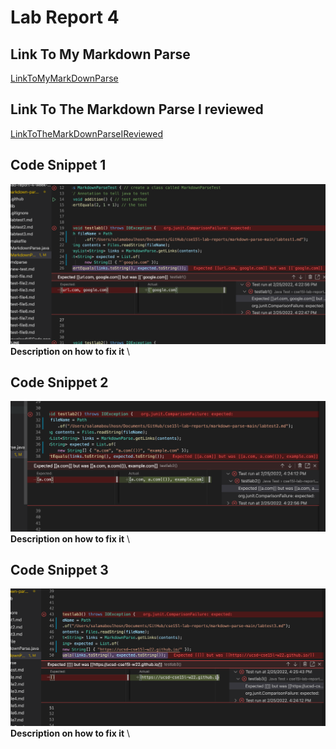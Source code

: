 # Lab Report 4
## Link To My Markdown Parse
[LinkToMyMarkDownParse](https://github.com/Salam-Aboul-Hosn/cse15l-lab-reports/tree/main/markdown-parse-main) 

## Link To The Markdown Parse I reviewed
[LinkToTheMarkDownParseIReviewed](https://github.com/aajc/markdown-parse) 

## Code Snippet 1
![Image](Test1.png) \
**Description on how to fix it** \

## Code Snippet 2
![Image](Test2.png) \
**Description on how to fix it** \

## Code Snippet 3
![Image](Test3.png) \
**Description on how to fix it** \
